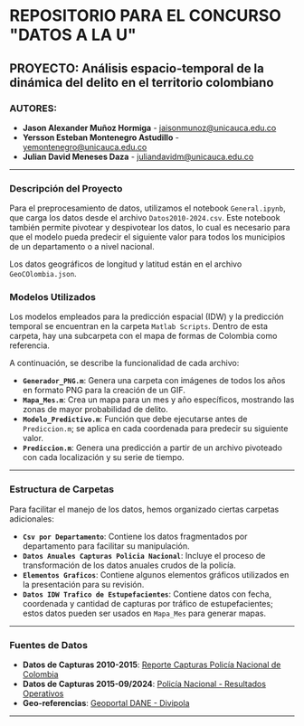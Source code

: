 # REPOSITORIO PARA EL CONCURSO "DATOS A LA U"

## PROYECTO: Análisis espacio-temporal de la dinámica del delito en el territorio colombiano

### AUTORES:
- **Jason Alexander Muñoz Hormiga** - [jaisonmunoz@unicauca.edu.co](mailto:jaisonmunoz@unicauca.edu.co)
- **Yersson Esteban Montenegro Astudillo** - [yemontenegro@unicauca.edu.co](mailto:yemontenegro@unicauca.edu.co)
- **Julian David Meneses Daza** - [juliandavidm@unicauca.edu.co](mailto:juliandavidm@unicauca.edu.co)

---

### Descripción del Proyecto
Para el preprocesamiento de datos, utilizamos el notebook `General.ipynb`, que carga los datos desde el archivo `Datos2010-2024.csv`. Este notebook también permite pivotear y despivotear los datos, lo cual es necesario para que el modelo pueda predecir el siguiente valor para todos los municipios de un departamento o a nivel nacional.

Los datos geográficos de longitud y latitud están en el archivo `GeoCOlombia.json`.

### Modelos Utilizados
Los modelos empleados para la predicción espacial (IDW) y la predicción temporal se encuentran en la carpeta `Matlab Scripts`. Dentro de esta carpeta, hay una subcarpeta con el mapa de formas de Colombia como referencia.

A continuación, se describe la funcionalidad de cada archivo:

- **`Generador_PNG.m`**: Genera una carpeta con imágenes de todos los años en formato PNG para la creación de un GIF.
- **`Mapa_Mes.m`**: Crea un mapa para un mes y año específicos, mostrando las zonas de mayor probabilidad de delito.
- **`Modelo_Predictivo.m`**: Función que debe ejecutarse antes de `Prediccion.m`; se aplica en cada coordenada para predecir su siguiente valor.
- **`Prediccion.m`**: Genera una predicción a partir de un archivo pivoteado con cada localización y su serie de tiempo.

---

### Estructura de Carpetas

Para facilitar el manejo de los datos, hemos organizado ciertas carpetas adicionales:

- **`Csv por Departamento`**: Contiene los datos fragmentados por departamento para facilitar su manipulación.
- **`Datos Anuales Capturas Policia Nacional`**: Incluye el proceso de transformación de los datos anuales crudos de la policía.
- **`Elementos Graficos`**: Contiene algunos elementos gráficos utilizados en la presentación para su revisión.
- **`Datos IDW Trafico de Estupefacientes`**: Contiene datos con fecha, coordenada y cantidad de capturas por tráfico de estupefacientes; estos datos pueden ser usados en `Mapa_Mes` para generar mapas.

---

### Fuentes de Datos

- **Datos de Capturas 2010-2015**: [Reporte Capturas Policía Nacional de Colombia](https://www.datos.gov.co/Seguridad-y-Defensa/Reporte-Capturas-Polic-a-Nacional-de-Colombia/cukt-wz9m/about_data)
- **Datos de Capturas 2015-09/2024**: [Policía Nacional - Resultados Operativos](https://www.policia.gov.co/resultados-operativos)
- **Geo-referencias**: [Geoportal DANE - Divipola](https://geoportal.dane.gov.co/servicios/descarga-y-metadatos/descarga-divipola/)

--- 
